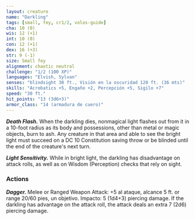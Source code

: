 ```yaml
---
layout: creature
name: "Darkling"
tags: [small, fey, cr1/2, volos-guide]
cha: 10 (0)
wis: 12 (+1)
int: 10 (0)
con: 12 (+1)
dex: 16 (+3)
str: 9 (-1)
size: Small fey
alignment: chaotic neutral
challenge: "1/2 (100 XP)"
languages: "Elvish, Sylvan"
senses: "blindsight 30 ft., Visión en la oscuridad 120 ft. (36 mts)"
skills: "Acrobatics +5, Engaño +2, Percepción +5, Sigilo +7"
speed: "30 ft."
hit_points: "13 (3d6+3)"
armor_class: "14 (armadura de cuero)"
---
```


***Death Flash.*** When the darkling dies, nonmagical light flashes out from it in a 10-foot radius as its body and possessions, other than metal or magic objects, burn to ash. Any creature in that area and able to see the bright light must succeed on a DC 10 Constitution saving throw or be blinded until the end of the creature's next turn.

***Light Sensitivity.*** While in bright light, the darkling has disadvantage on attack rolls, as well as on Wisdom (Perception) checks that rely on sight.

### Actions

***Dagger.*** Melee or Ranged Weapon Attack: +5 al ataque, alcance 5 ft. or range 20/60 pies, un objetivo. Impacto: 5 (1d4+3) piercing damage. If the darkling has advantage on the attack roll, the attack deals an extra 7 (2d6) piercing damage.